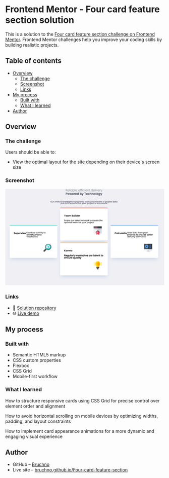 # Frontend Mentor - Four card feature section solution

This is a solution to the [Four card feature section challenge on Frontend Mentor](https://www.frontendmentor.io/challenges/four-card-feature-section-weK1eFYK). Frontend Mentor challenges help you improve your coding skills by building realistic projects.

## Table of contents

- [Overview](#overview)
  - [The challenge](#the-challenge)
  - [Screenshot](#screenshot)
  - [Links](#links)
- [My process](#my-process)
  - [Built with](#built-with)
  - [What I learned](#what-i-learned)
- [Author](#author)

## Overview

### The challenge

Users should be able to:

- View the optimal layout for the site depending on their device's screen size

### Screenshot

![Screenshot](./screen.png)


### Links

- 📁 [Solution repository](https://github.com/Bruchno/Four-card-feature-section)
- 🌐 [Live demo](https://bruchno.github.io/Four-card-feature-section/)

## My process

### Built with

- Semantic HTML5 markup
- CSS custom properties
- Flexbox
- CSS Grid
- Mobile-first workflow

### What I learned

How to structure responsive cards using CSS Grid for precise control over element order and alignment

How to avoid horizontal scrolling on mobile devices by optimizing widths, padding, and layout constraints

How to implement card appearance animations for a more dynamic and engaging visual experience

## Author

- GitHub – [Bruchno](https://github.com/Bruchno)
- Live site – [bruchno.github.io/Four-card-feature-section](https://bruchno.github.io/Four-card-feature-section)

